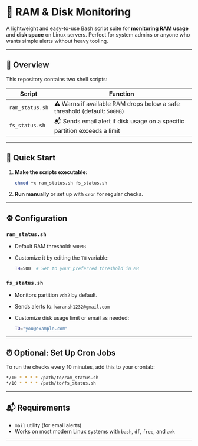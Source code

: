 # 🧠 RAM & Disk Monitoring

A lightweight and easy-to-use Bash script suite for **monitoring RAM usage** and **disk space** on Linux servers. Perfect for system admins or anyone who wants simple alerts without heavy tooling.

---

## 📜 Overview

This repository contains two shell scripts:

| Script         | Function                                                                 |
|----------------|--------------------------------------------------------------------------|
| `ram_status.sh` | ⚠️ Warns if available RAM drops below a safe threshold (default: `500MB`) |
| `fs_status.sh`  | 📬 Sends email alert if disk usage on a specific partition exceeds a limit |

---

## 🚀 Quick Start

1. **Make the scripts executable:**

   ```bash
   chmod +x ram_status.sh fs_status.sh

2. **Run manually** or set up with `cron` for regular checks.

---

## ⚙️ Configuration

### `ram_status.sh`

* Default RAM threshold: `500MB`
* Customize it by editing the `TH` variable:

  ```bash
  TH=500  # Set to your preferred threshold in MB
  ```

### `fs_status.sh`

* Monitors partition `vda2` by default.
* Sends alerts to: `karansh1232@gmail.com`
* Customize disk usage limit or email as needed:

  ```bash
  TO="you@example.com"
  ```

---

## ⏰ Optional: Set Up Cron Jobs

To run the checks every 10 minutes, add this to your crontab:

```bash
*/10 * * * * /path/to/ram_status.sh
*/10 * * * * /path/to/fs_status.sh
```

---

## 📬 Requirements

* `mail` utility (for email alerts)
* Works on most modern Linux systems with `bash`, `df`, `free`, and `awk`

---

